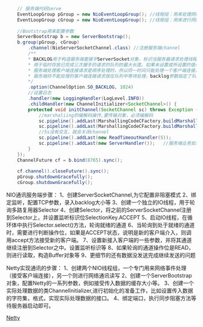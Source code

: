 
```java
    // 服务端代码Serve
    EventLoopGroup pGroup = new NioEventLoopGroup(); //线程组：用来处理网络事件处理（接受客户端连接）
    EventLoopGroup cGroup = new NioEventLoopGroup(); //线程组：用来进行网络通讯读写
		
    //Bootstrap用来配置参数
    ServerBootstrap b = new ServerBootstrap();
    b.group(pGroup, cGroup)
        .channel(NioServerSocketChannel.class) //注册服务端channel
        /**
        * BACKLOG用于构造服务端套接字ServerSocket对象，标识当服务器请求处理线程全满时，
        * 用于临时存放已完成三次握手的请求的队列的最大长度。如果未设置或所设置的值小于1，将使用默认值50。
        * 服务端处理客户端连接请求是顺序处理的，所以同一时间只能处理一个客户端连接，多个客户端来的时候，
        * 服务端将不能处理的客户端连接请求放在队列中等待处理，backlog参数指定了队列的大小
        */
        .option(ChannelOption.SO_BACKLOG, 1024)
        //设置日志
        .handler(new LoggingHandler(LogLevel.INFO))
        .childHandler(new ChannelInitializer<SocketChannel>() {
        protected void initChannel(SocketChannel sc) throws Exception {
            //marshaliing的编解码操作,要传输对象，必须编解码
            sc.pipeline().addLast(MarshallingCodeCFactory.buildMarshallingDecoder());
            sc.pipeline().addLast(MarshallingCodeCFactory.buildMarshallingEncoder());
            //5s没有交互，就会关闭channel
            sc.pipeline().addLast(new ReadTimeoutHandler(5)); 
            sc.pipeline().addLast(new ServerHandler());   //服务端业务处理类
        }
    });
    ChannelFuture cf = b.bind(8765).sync();
    
    cf.channel().closeFuture().sync();
    pGroup.shutdownGracefully();
    cGroup.shutdownGracefully();

```

NIO通讯服务端步骤：
1、创建ServerSocketChannel,为它配置非阻塞模式
2、绑定监听，配置TCP参数，录入backlog大小等
3、创建一个独立的IO线程，用于轮询多路复用器Selector
4、创建Selector，将之前的ServerSocketChannel注册到Selector上，并设置监听标识位SelectionKey.ACCEPT
5、启动IO线程，在循环体中执行Selector.select()方法，轮询就绪的通道
6、当轮询到处于就绪的通道时，需要进行判断操作位，如果是ACCEPT状态，说明是新的客户端介入，则调用accept方法接受新的客户端。
7、设置新接入客户端的一些参数，并将其通道继续注册到Selector之中。设置监听标识等
8、如果轮询的通道操作位是READ，则进行读取，构造Buffer对象等
9、更细节的还有数据没发送完成继续发送的问题


Netty实现通讯的步骤：
1、创建两个NIO线程组，一个专门用来网络事件处理（接受客户端连接），另一个则进行网络通讯读写
2、创建一个ServerBootstrap对象，配置Netty的一系列参数，例如接受传入数据的缓存大小等。
3、创建一个实际处理数据的类ChannelInitializer,进行初始化的准备工作，比如设置传入数据的字符集，格式，实现实际处理数据的接口。
4、绑定端口，执行同步阻塞方法等待服务器启动即可。


[Netty](https://blog.csdn.net/javadhh/article/details/66477423 )